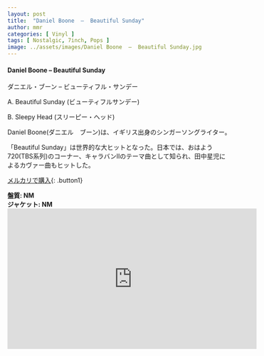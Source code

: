 ```yaml
---
layout: post
title:  "Daniel Boone  –  Beautiful Sunday"
author: mmr
categories: [ Vinyl ]
tags: [ Nostalgic, 7inch, Pops ]
image: ../assets/images/Daniel Boone  –  Beautiful Sunday.jpg
---
```


#### Daniel Boone  –  Beautiful Sunday

ダニエル・ブーン – ビューティフル・サンデー

A. Beautiful Sunday (ビューティフルサンデー)

B. Sleepy Head (スリーピー・ヘッド)

Daniel Boone(ダニエル　ブーン)は、イギリス出身のシンガーソングライター。

「Beautiful Sunday」は世界的な大ヒットとなった。日本では、おはよう720(TBS系列)のコーナー、キャラバンIIのテーマ曲として知られ、田中星児によるカヴァー曲もヒットした。

[メルカリで購入](https://jp.mercari.com/item/m26206683397?afid=6142608987){: .button1}

<div class="mt-4 mb-4 d-flex align-items-center">
<strong class="mr-1">盤質: NM</strong>
</div>
<div class="mt-4 mb-4 d-flex align-items-center">
<strong class="mr-1">ジャケット: NM</strong>
</div>

<iframe width="560" height="315" src="https://www.youtube.com/embed/Y9Vu6ASwdKE?si=RW7s2nUqYxVoS100" title="YouTube video player" frameborder="0" allow="accelerometer; autoplay; clipboard-write; encrypted-media; gyroscope; picture-in-picture; web-share" referrerpolicy="strict-origin-when-cross-origin" allowfullscreen></iframe>
